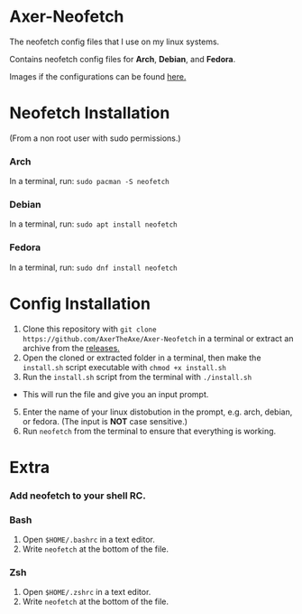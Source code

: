 # Axer-Neofetch

The neofetch config files that I use on my linux systems.

Contains neofetch config files for **Arch**, **Debian**, and **Fedora**.

Images if the configurations can be found [here.](https://imgur.com/gallery/GiqpgAi)

# Neofetch Installation
(From a non root user with sudo permissions.)
### Arch
In a terminal, run: `sudo pacman -S neofetch`
### Debian
In a terminal, run: `sudo apt install neofetch`
### Fedora
In a terminal, run: `sudo dnf install neofetch`

# Config Installation
1. Clone this repository with `git clone https://github.com/AxerTheAxe/Axer-Neofetch` in a terminal or extract an archive from the [releases.](https://github.com/AxerTheAxe/Axer-Neofetch/releases)
2. Open the cloned or extracted folder in a terminal, then make the `install.sh` script executable with `chmod +x install.sh`
3. Run the `install.sh` script from the terminal with `./install.sh` 
- This will run the file and give you an input prompt.
5. Enter the name of your linux distobution in the prompt, e.g. arch, debian, or fedora. (The input is **NOT** case sensitive.)
6. Run `neofetch` from the terminal to ensure that everything is working.

# Extra

### Add neofetch to your shell RC.

### Bash
1. Open `$HOME/.bashrc` in a text editor.
2. Write `neofetch` at the bottom of the file.
### Zsh
1. Open `$HOME/.zshrc` in a text editor.
2. Write `neofetch` at the bottom of the file.
